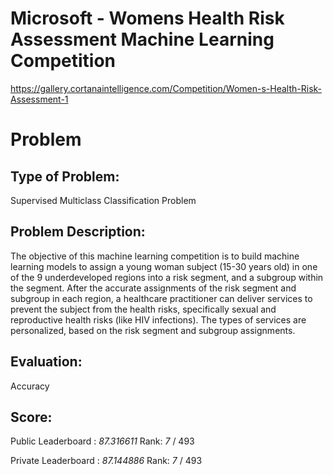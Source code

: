 # Microsoft - Womens Health Risk Assessment Machine Learning Competition
https://gallery.cortanaintelligence.com/Competition/Women-s-Health-Risk-Assessment-1

# Problem 
## Type of Problem: 
Supervised Multiclass Classification Problem

## Problem Description:

The objective of this machine learning competition is to build machine learning models to assign a young woman subject (15-30 years old) in one of the 9 underdeveloped regions into a risk segment, and a subgroup within the segment. 
After the accurate assignments of the risk segment and subgroup in each region, a healthcare practitioner can deliver services to prevent the subject from the health risks, specifically sexual and reproductive health risks (like HIV infections). The types of services are personalized, based on the risk segment and subgroup assignments.

## Evaluation:
Accuracy

## Score:
Public Leaderboard : _87.316611_ Rank: _7_ / 493

Private Leaderboard : _87.144886_ Rank: _7_ / 493
